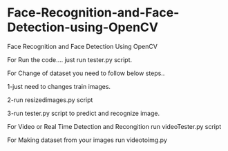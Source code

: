 # Face-Recognition-and-Face-Detection-using-OpenCV
Face Recognition and Face Detection Using OpenCV

For Run the code.... just run tester.py script.

For Change of dataset you need to follow below steps..

1-just need to changes train images.

2-run resizedimages.py script 

3-run tester.py script to predict and recognize image.

For Video or Real Time Detection and Recongition run videoTester.py script

For Making dataset from your images run videotoimg.py
